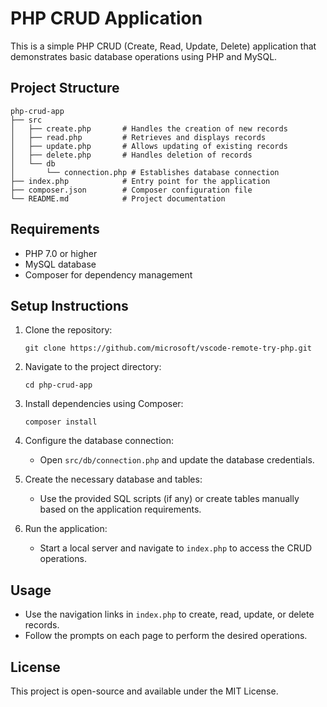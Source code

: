 # PHP CRUD Application

This is a simple PHP CRUD (Create, Read, Update, Delete) application that demonstrates basic database operations using PHP and MySQL.

## Project Structure

```
php-crud-app
├── src
│   ├── create.php       # Handles the creation of new records
│   ├── read.php         # Retrieves and displays records
│   ├── update.php       # Allows updating of existing records
│   ├── delete.php       # Handles deletion of records
│   └── db
│       └── connection.php # Establishes database connection
├── index.php            # Entry point for the application
├── composer.json        # Composer configuration file
└── README.md            # Project documentation
```

## Requirements

- PHP 7.0 or higher
- MySQL database
- Composer for dependency management

## Setup Instructions

1. Clone the repository:
   ```
   git clone https://github.com/microsoft/vscode-remote-try-php.git
   ```

2. Navigate to the project directory:
   ```
   cd php-crud-app
   ```

3. Install dependencies using Composer:
   ```
   composer install
   ```

4. Configure the database connection:
   - Open `src/db/connection.php` and update the database credentials.

5. Create the necessary database and tables:
   - Use the provided SQL scripts (if any) or create tables manually based on the application requirements.

6. Run the application:
   - Start a local server and navigate to `index.php` to access the CRUD operations.

## Usage

- Use the navigation links in `index.php` to create, read, update, or delete records.
- Follow the prompts on each page to perform the desired operations.

## License

This project is open-source and available under the MIT License.